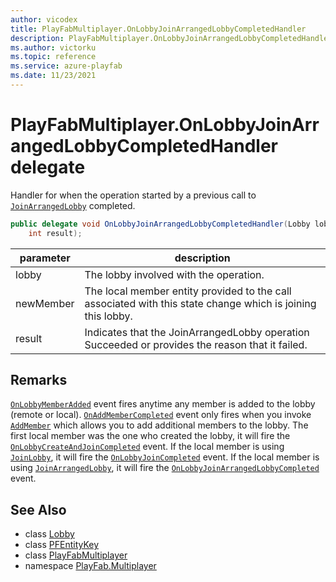 ```yaml
---
author: vicodex
title: PlayFabMultiplayer.OnLobbyJoinArrangedLobbyCompletedHandler
description: PlayFabMultiplayer.OnLobbyJoinArrangedLobbyCompletedHandler
ms.author: victorku
ms.topic: reference
ms.service: azure-playfab
ms.date: 11/23/2021
---
```


# PlayFabMultiplayer.OnLobbyJoinArrangedLobbyCompletedHandler delegate

Handler for when the operation started by a previous call to [`JoinArrangedLobby`](./PlayFabMultiplayer/JoinArrangedLobby.md) completed.

```csharp
public delegate void OnLobbyJoinArrangedLobbyCompletedHandler(Lobby lobby, PFEntityKey newMember, 
    int result);
```

| parameter | description |
| --- | --- |
| lobby | The lobby involved with the operation. |
| newMember | The local member entity provided to the call associated with this state change which is joining this lobby. |
| result | Indicates that the JoinArrangedLobby operation Succeeded or provides the reason that it failed. |

## Remarks

[`OnLobbyMemberAdded`](./PlayFabMultiplayer/OnLobbyMemberAdded.md) event fires anytime any member is added to the lobby (remote or local). [`OnAddMemberCompleted`](./PlayFabMultiplayer/OnAddMemberCompleted.md) event only fires when you invoke [`AddMember`](./Lobby/AddMember.md) which allows you to add additional members to the lobby. The first local member was the one who created the lobby, it will fire the [`OnLobbyCreateAndJoinCompleted`](./PlayFabMultiplayer/OnLobbyCreateAndJoinCompleted.md) event. If the local member is using [`JoinLobby`](./PlayFabMultiplayer/JoinLobby.md), it will fire the [`OnLobbyJoinCompleted`](./PlayFabMultiplayer/OnLobbyJoinCompleted.md) event. If the local member is using [`JoinArrangedLobby`](./PlayFabMultiplayer/JoinArrangedLobby.md), it will fire the [`OnLobbyJoinArrangedLobbyCompleted`](./PlayFabMultiplayer/OnLobbyJoinArrangedLobbyCompleted.md) event.

## See Also

* class [Lobby](./Lobby.md)
* class [PFEntityKey](./PFEntityKey.md)
* class [PlayFabMultiplayer](./PlayFabMultiplayer.md)
* namespace [PlayFab.Multiplayer](../PlayFabMultiplayerSDK.md)

